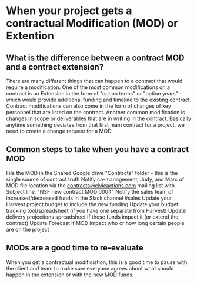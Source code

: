 # When your project gets a contractual Modification (MOD) or Extention

## What is the difference between a contract MOD and a contract extension?

There are many different things that can happen to a contract that would require a modification. One of the most common modifications on a contract is an Extension in the form of "option terms" or "option years" - which would provide additional funding and timeline to the existing contract. Contract modifications can also come in the form of changes of key personnel that are listed on the contract. Another common modification is changes in scope or deliverables that are in writing in the contract. Basically anytime something deviates from that first main contract for a project, we need to create a change request for a MOD. 

## Common steps to take when you have a contract MOD

File the MOD in the Shared Google drive "Contracts" folder - this is the single source of contract truth
Notify ca-management, Judy, and Marc of MOD file location via the contracts@civicactions.com mailing list with Subject line: "NSF new contract MOD 0004"
Notify the sales team of increased/decreased funds in the Slack channel #sales
Update your Harvest project budget to include the new funding
Update your budget tracking tool/spreadsheet (if you have one separate from Harvest)
Update delivery projections spreadsheet if these funds impact it (or extend the contract)
Update Forecast if MOD impact who or how long certain people are on the project

## MODs are a good time to re-evaluate
When you get a contractual modificiation, this is a good time to pause with the client and team to make sure everyone agrees about what should happen in the extension or with the new MOD funds. 

